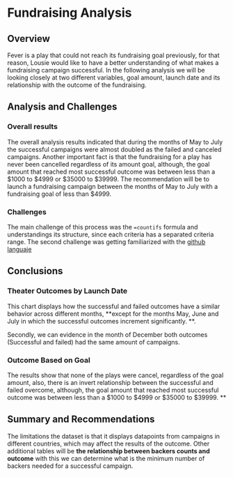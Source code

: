 # Fundraising Analysis 
## Overview 
Fever is a play that could not reach its fundraising goal previously, for that reason, Lousie would like to have a better understanding of what makes a fundraising campaign successful. In the following analysis we will be looking closely at two different variables, goal amount, launch date and its relationship with the outcome of the fundraising.

## Analysis and Challenges 
### Overall results
The overall analysis results indicated that during the months of May to July the successful campaigns were almost doubled as the failed and canceled campaigns. Another important fact is that the fundraising for a play has never been cancelled regardless of its amount goal, although, the goal amount that reached most successful outcome was between less than a $1000 to $4999 or $35000 to $39999. The recommendation will be to launch a fundraising campaign between the months of May to July with a fundraising goal of less than $4999. 

### Challenges 
The main challenge of this process was the `=countifs` formula and understandings its structure, since each criteria has a separated criteria range. The second challenge was getting familiarized with the [github languaje]( https://docs.github.com/en/free-pro-team@latest/github/writing-on-github/basic-writing-and-formatting-syntax )

## Conclusions 
### Theater Outcomes by Launch Date 
This chart displays how the successful and failed outcomes have a similar behavior across different months, **except for the months May, June and July in which the successful outcomes increment significantly.  **.

Secondly, we can evidence in the month of December both outcomes (Successful and failed) had the same amount of campaigns. 

### Outcome Based on Goal 
The results show that none of the plays were cancel, regardless of the goal amount, also, there is an invert relationship between the successful and failed overcome, although, the goal amount that reached most successful outcome was between less than a $1000 to $4999 or $35000 to $39999.  **

## Summary and Recommendations 
The limitations the dataset is that it displays datapoints from campaigns in different countries, which may affect the results of the outcome. Other additional tables will be **the relationship between backers counts and outcome**  with this we can determine what is the minimum number of backers needed for a successful campaign. 




